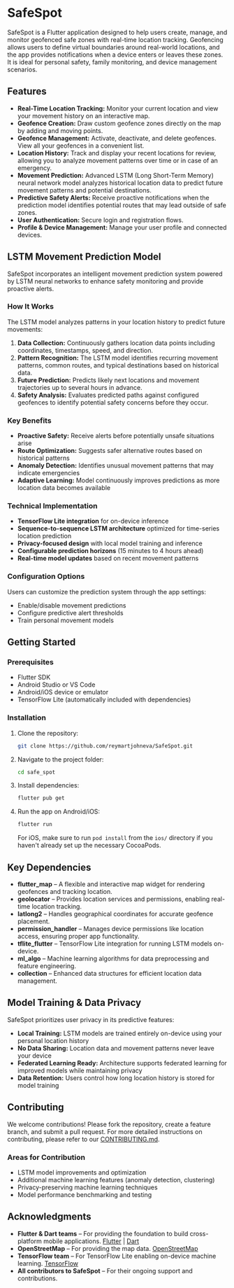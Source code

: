 # SafeSpot

SafeSpot is a Flutter application designed to help users create, manage, and monitor geofenced safe zones with real-time location tracking. Geofencing allows users to define virtual boundaries around real-world locations, and the app provides notifications when a device enters or leaves these zones. It is ideal for personal safety, family monitoring, and device management scenarios.

## Features
- **Real-Time Location Tracking:** Monitor your current location and view your movement history on an interactive map.
- **Geofence Creation:** Draw custom geofence zones directly on the map by adding and moving points.
- **Geofence Management:** Activate, deactivate, and delete geofences. View all your geofences in a convenient list.
- **Location History:** Track and display your recent locations for review, allowing you to analyze movement patterns over time or in case of an emergency.
- **Movement Prediction:** Advanced LSTM (Long Short-Term Memory) neural network model analyzes historical location data to predict future movement patterns and potential destinations.
- **Predictive Safety Alerts:** Receive proactive notifications when the prediction model identifies potential routes that may lead outside of safe zones.
- **User Authentication:** Secure login and registration flows.
- **Profile & Device Management:** Manage your user profile and connected devices.

## LSTM Movement Prediction Model

SafeSpot incorporates an intelligent movement prediction system powered by LSTM neural networks to enhance safety monitoring and provide proactive alerts.

### How It Works
The LSTM model analyzes patterns in your location history to predict future movements:

1. **Data Collection:** Continuously gathers location data points including coordinates, timestamps, speed, and direction.
2. **Pattern Recognition:** The LSTM model identifies recurring movement patterns, common routes, and typical destinations based on historical data.
3. **Future Prediction:** Predicts likely next locations and movement trajectories up to several hours in advance.
4. **Safety Analysis:** Evaluates predicted paths against configured geofences to identify potential safety concerns before they occur.

### Key Benefits
- **Proactive Safety:** Receive alerts before potentially unsafe situations arise
- **Route Optimization:** Suggests safer alternative routes based on historical patterns
- **Anomaly Detection:** Identifies unusual movement patterns that may indicate emergencies
- **Adaptive Learning:** Model continuously improves predictions as more location data becomes available

### Technical Implementation
- **TensorFlow Lite integration** for on-device inference
- **Sequence-to-sequence LSTM architecture** optimized for time-series location prediction
- **Privacy-focused design** with local model training and inference
- **Configurable prediction horizons** (15 minutes to 4 hours ahead)
- **Real-time model updates** based on recent movement patterns

### Configuration Options
Users can customize the prediction system through the app settings:
- Enable/disable movement predictions
- Configure predictive alert thresholds
- Train personal movement models

## Getting Started

### Prerequisites
- Flutter SDK
- Android Studio or VS Code
- Android/iOS device or emulator
- TensorFlow Lite (automatically included with dependencies)

### Installation
1. Clone the repository:
    ```bash
    git clone https://github.com/reymartjohneva/SafeSpot.git
    ```

2. Navigate to the project folder:
    ```bash
    cd safe_spot
    ```

3. Install dependencies:
    ```bash
    flutter pub get
    ```

4. Run the app on Android/iOS:
    ```bash
    flutter run
    ```

    For iOS, make sure to run `pod install` from the `ios/` directory if you haven't already set up the necessary CocoaPods.

## Key Dependencies
- **flutter_map** – A flexible and interactive map widget for rendering geofences and tracking location.
- **geolocator** – Provides location services and permissions, enabling real-time location tracking.
- **latlong2** – Handles geographical coordinates for accurate geofence placement.
- **permission_handler** – Manages device permissions like location access, ensuring proper app functionality.
- **tflite_flutter** – TensorFlow Lite integration for running LSTM models on-device.
- **ml_algo** – Machine learning algorithms for data preprocessing and feature engineering.
- **collection** – Enhanced data structures for efficient location data management.

## Model Training & Data Privacy

SafeSpot prioritizes user privacy in its predictive features:

- **Local Training:** LSTM models are trained entirely on-device using your personal location history
- **No Data Sharing:** Location data and movement patterns never leave your device
- **Federated Learning Ready:** Architecture supports federated learning for improved models while maintaining privacy
- **Data Retention:** Users control how long location history is stored for model training

## Contributing
We welcome contributions! Please fork the repository, create a feature branch, and submit a pull request. For more detailed instructions on contributing, please refer to our [CONTRIBUTING.md](CONTRIBUTING.md).

### Areas for Contribution
- LSTM model improvements and optimization
- Additional machine learning features (anomaly detection, clustering)
- Privacy-preserving machine learning techniques
- Model performance benchmarking and testing

## Acknowledgments
- **Flutter & Dart teams** – For providing the foundation to build cross-platform mobile applications. [Flutter](https://flutter.dev/) | [Dart](https://dart.dev/)
- **OpenStreetMap** – For providing the map data. [OpenStreetMap](https://www.openstreetmap.org/)
- **TensorFlow team** – For TensorFlow Lite enabling on-device machine learning. [TensorFlow](https://www.tensorflow.org/)
- **All contributors to SafeSpot** – For their ongoing support and contributions.